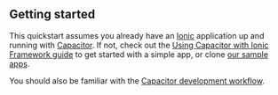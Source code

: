 <!--markdownlint-disable MD002 MD041 -->

## Getting started

This quickstart assumes you already have an <a href="https://ionicframework.com/" target="_blank">Ionic</a> application up and running with <a href="https://capacitorjs.com/" target="_blank">Capacitor</a>. If not, check out the <a href="https://capacitorjs.com/docs/getting-started/with-ionic" target="_blank">Using Capacitor with Ionic Framework guide</a> to get started with a simple app, or clone <a href="https://github.com/auth0-samples/auth0-ionic-samples" target="_blank">our sample apps</a>.

You should also be familiar with the <a href="https://capacitorjs.com/docs/basics/workflow" target="_blank">Capacitor development workflow</a>.
